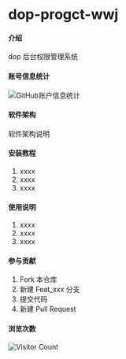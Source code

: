 # dop-progct-wwj

#### 介绍
dop 后台权限管理系统
#### 账号信息统计
![GitHub账户信息统计](https://github-stats.ubrong.com/api?username=BoldMonkey&show_icons=true&theme=tokyonight)

#### 软件架构
软件架构说明


#### 安装教程

1.  xxxx
2.  xxxx
3.  xxxx

#### 使用说明

1.  xxxx
2.  xxxx
3.  xxxx

#### 参与贡献

1.  Fork 本仓库
2.  新建 Feat_xxx 分支
3.  提交代码
4.  新建 Pull Request
#### 浏览次数
![Visitor Count](https://profile-counter.glitch.me/bilibili2023001/count.svg)
